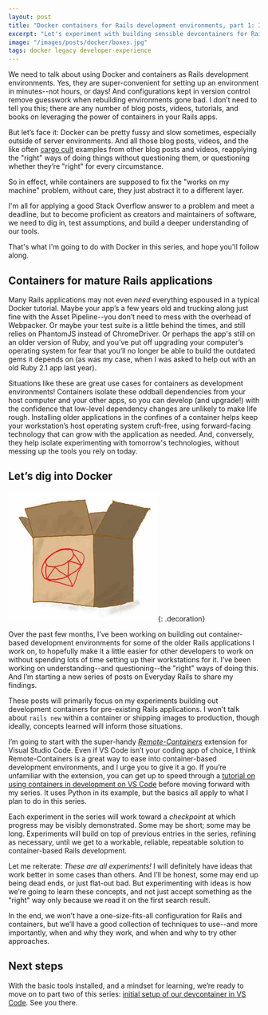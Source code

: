```yaml
---
layout: post
title: "Docker containers for Rails development environments, part 1: Introduction"
excerpt: "Let's experiment with building sensible devcontainers for Rails. Here's the plan."
image: "/images/posts/docker/boxes.jpg"
tags: docker legacy developer-experience
---
```


We need to talk about using Docker and containers as Rails development environments. Yes, they are super-convenient for setting up an environment in minutes--not hours, or days! And configurations kept in version control remove guesswork when rebuilding environments gone bad. I don’t need to tell you this; there are any number of blog posts, videos, tutorials, and books on leveraging the power of containers in your Rails apps.

But let’s face it: Docker can be pretty fussy and slow sometimes, especially outside of server environments. And all those blog posts, videos, and the like often [cargo cult] examples from other blog posts and videos, reapplying the "right" ways of doing things without questioning them, or questioning whether they’re "right" for every circumstance.

So in effect, while containers are supposed to fix the "works on my machine" problem, without care, they just abstract it to a different layer.

I'm all for applying a good Stack Overflow answer to a problem and meet a deadline, but to become proficient as creators and maintainers of software, we need to dig in, test assumptions, and build a deeper understanding of our tools.

That's what I'm going to do with Docker in this series, and hope you'll follow along.

[cargo cult]:https://en.wikipedia.org/wiki/Cargo_cult_programming


## Containers for mature Rails applications

Many Rails applications may not even _need_ everything espoused in a typical Docker tutorial. Maybe your app’s a few years old and trucking along just fine with the Asset Pipeline--you don’t need to mess with the overhead of Webpacker. Or maybe your test suite is a little behind the times, and still relies on PhantomJS instead of ChromeDriver. Or perhaps the app's still on an older version of Ruby, and you’ve put off upgrading your computer’s operating system for fear that you’ll no longer be able to build the outdated gems it depends on (as was my case, when I was asked to help out with an old Ruby 2.1 app last year).

Situations like these are great use cases for containers as development environments! Containers isolate these oddball dependencies from your host computer and your other apps, so you can develop (and upgrade!) with the confidence that low-level dependency changes are unlikely to make life rough. Installing older applications in the confines of a container helps keep your workstation’s host operating system cruft-free, using forward-facing technology that can grow with the application as needed. And, conversely, they help isolate experimenting with tomorrow's technologies, without messing up the tools you rely on today.


## Let’s dig into Docker

![Ruby box](/images/posts/docker/ruby-box.jpg){: .decoration}

Over the past few months, I’ve been working on building out container-based development environments for some of the older Rails applications I work on, to hopefully make it a little easier for other developers to work on without spending lots of time setting up their workstations for it. I’ve been working on understanding--and questioning--the "right" ways of doing this. And I’m starting a new series of posts on Everyday Rails to share my findings.

These posts will primarily focus on my experiments building out development containers for pre-existing Rails applications. I won't talk about `rails new` within a container or shipping images to production, though ideally, concepts learned will inform those situations.

I’m going to start with the super-handy _[Remote-Containers]_ extension for Visual Studio Code. Even if VS Code isn’t your coding app of choice, I think Remote-Containers is a great way to ease into container-based development environments, and I urge you to give it a go. If you’re unfamiliar with the extension, you can get up to speed through a [tutorial on using containers in development on VS Code] before moving forward with my series. It uses Python in its example, but the basics all apply to what I plan to do in this series.

Each experiment in the series will work toward a _checkpoint_ at which progress may be visibly demonstrated. Some may be short; some may be long. Experiments will build on top of previous entries in the series, refining as necessary, until we get to a workable, reliable, repeatable solution to container-based Rails development.

Let me reiterate: _These are all experiments!_ I will definitely have ideas that work better in some cases than others. And I’ll be honest, some may end up being dead ends, or just flat-out bad. But experimenting with ideas is how we’re going to learn these concepts, and not just accept something as the "right" way only because we read it on the first search result.

In the end, we won’t have a one-size-fits-all configuration for Rails and containers, but we’ll have a good collection of techniques to use--and more importantly, when and why they work, and when and why to try other approaches.

[Remote-Containers]: https://marketplace.visualstudio.com/items?itemName=ms-vscode-remote.remote-containers
[tutorial on using containers in development on VS Code]:https://docs.microsoft.com/en-us/learn/modules/use-docker-container-dev-env-vs-code/


## Next steps

With the basic tools installed, and a mindset for learning, we’re ready to move on to part two of this series: [initial setup of our devcontainer in VS Code]. See you there.

[initial setup of our devcontainer in VS Code]:/2021/02/21/docker-devcontainer-series-setup.html
